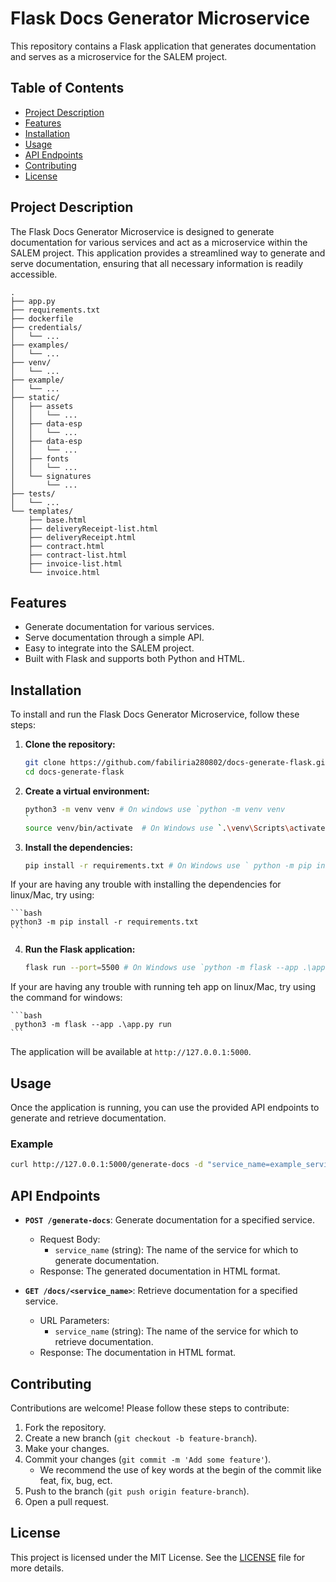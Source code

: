 # Flask Docs Generator Microservice

This repository contains a Flask application that generates documentation and serves as a microservice for the SALEM project.

## Table of Contents

- [Project Description](#project-description)
- [Features](#features)
- [Installation](#installation)
- [Usage](#usage)
- [API Endpoints](#api-endpoints)
- [Contributing](#contributing)
- [License](#license)

## Project Description

The Flask Docs Generator Microservice is designed to generate documentation for various services and act as a microservice within the SALEM project. This application provides a streamlined way to generate and serve documentation, ensuring that all necessary information is readily accessible.

```plaintext
.
├── app.py
├── requirements.txt
├── dockerfile
├── credentials/
│   └── ...
├── examples/
│   └── ...
├── venv/
│   └── ...
├── example/
│   └── ...
├── static/
│   ├── assets
│   │   └── ...
│   ├── data-esp
│   │   └── ...
│   ├── data-esp
│   │   └── ...
│   ├── fonts
│   │   └── ...
│   └── signatures
│       └── ...
├── tests/
│   └── ...
└── templates/
    ├── base.html
    ├── deliveryReceipt-list.html
    ├── deliveryReceipt.html
    ├── contract.html
    ├── contract-list.html
    ├── invoice-list.html
    └── invoice.html
```

## Features

- Generate documentation for various services.
- Serve documentation through a simple API.
- Easy to integrate into the SALEM project.
- Built with Flask and supports both Python and HTML.

## Installation

To install and run the Flask Docs Generator Microservice, follow these steps:

1. **Clone the repository:**

    ```bash
    git clone https://github.com/fabiliria280802/docs-generate-flask.git
    cd docs-generate-flask
    ```

2. **Create a virtual environment:**

    ```bash
    python3 -m venv venv # On windows use `python -m venv venv
    `
    source venv/bin/activate  # On Windows use `.\venv\Scripts\activate`
    ```

3. **Install the dependencies:**

    ```bash
    pip install -r requirements.txt # On Windows use ` python -m pip install -r requirements.txt`
    ```
If your are having any trouble with installing the  dependencies for linux/Mac, try using:

    ```bash
    python3 -m pip install -r requirements.txt
    ```

4. **Run the Flask application:**

    ```bash
    flask run --port=5500 # On Windows use `python -m flask --app .\app.py run`
    ```

If your are having any trouble with running teh app on linux/Mac, try using the command for windows:

    ```bash
     python3 -m flask --app .\app.py run
    ```

The application will be available at `http://127.0.0.1:5000`.

## Usage

Once the application is running, you can use the provided API endpoints to generate and retrieve documentation.

### Example

```bash
curl http://127.0.0.1:5000/generate-docs -d "service_name=example_service"
```

## API Endpoints

- **`POST /generate-docs`**: Generate documentation for a specified service.
    - Request Body:
        - `service_name` (string): The name of the service for which to generate documentation.
    - Response: The generated documentation in HTML format.

- **`GET /docs/<service_name>`**: Retrieve documentation for a specified service.
    - URL Parameters:
        - `service_name` (string): The name of the service for which to retrieve documentation.
    - Response: The documentation in HTML format.

## Contributing

Contributions are welcome! Please follow these steps to contribute:

1. Fork the repository.
2. Create a new branch (`git checkout -b feature-branch`).
3. Make your changes.
4. Commit your changes (`git commit -m 'Add some feature'`).
    - We recommend the use of key words at the begin of the commit like feat, fix, bug, ect.
5. Push to the branch (`git push origin feature-branch`).
6. Open a pull request.

## License

This project is licensed under the MIT License. See the [LICENSE](LICENSE) file for more details.